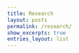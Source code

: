 ```yaml
---
title: Research
layout: posts
permalink: /research/
show_excerpts: true
entries_layout: list
---
```


